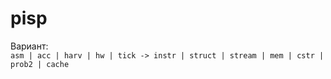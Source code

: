 # pisp
Вариант:  
```asm | acc | harv | hw | tick -> instr | struct | stream | mem | cstr | prob2 | cache```
